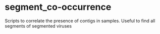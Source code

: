 # segment_co-occurrence
Scripts to correlate the presence of contigs in samples. Useful to find all segments of segmented viruses
